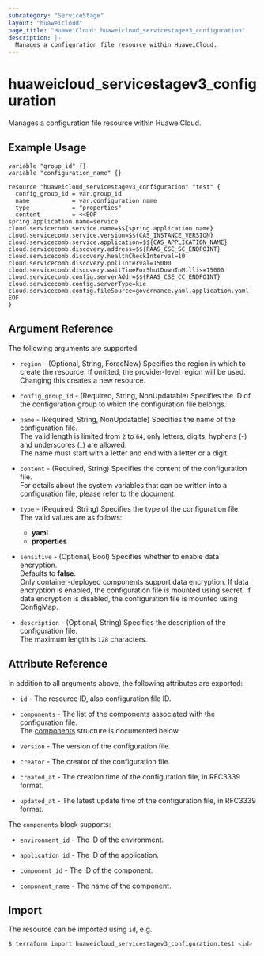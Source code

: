 ```yaml
---
subcategory: "ServiceStage"
layout: "huaweicloud"
page_title: "HuaweiCloud: huaweicloud_servicestagev3_configuration"
description: |-
  Manages a configuration file resource within HuaweiCloud.
---
```


# huaweicloud_servicestagev3_configuration

Manages a configuration file resource within HuaweiCloud.

## Example Usage

```hcl
variable "group_id" {}
variable "configuration_name" {}

resource "huaweicloud_servicestagev3_configuration" "test" {
  config_group_id = var.group_id
  name            = var.configuration_name
  type            = "properties"
  content         = <<EOF
spring.application.name=service
cloud.servicecomb.service.name=$${spring.application.name}
cloud.servicecomb.service.version=$${CAS_INSTANCE_VERSION}
cloud.servicecomb.service.application=$${CAS_APPLICATION_NAME}
cloud.servicecomb.discovery.address=$${PAAS_CSE_SC_ENDPOINT}
cloud.servicecomb.discovery.healthCheckInterval=10
cloud.servicecomb.discovery.pollInterval=15000
cloud.servicecomb.discovery.waitTimeForShutDownInMillis=15000
cloud.servicecomb.config.serverAddr=$${PAAS_CSE_CC_ENDPOINT}
cloud.servicecomb.config.serverType=kie
cloud.servicecomb.config.fileSource=governance.yaml,application.yaml
EOF
}
```

## Argument Reference

The following arguments are supported:

* `region` - (Optional, String, ForceNew) Specifies the region in which to create the resource.
  If omitted, the provider-level region will be used. Changing this creates a new resource.

* `config_group_id` - (Required, String, NonUpdatable) Specifies the ID of the configuration group to which
  the configuration file belongs.

* `name` - (Required, String, NonUpdatable) Specifies the name of the configuration file.  
  The valid length is limited from `2` to `64`, only letters, digits, hyphens (-) and underscores (_) are allowed.  
  The name must start with a letter and end with a letter or a digit.

* `content` - (Required, String) Specifies the content of the configuration file.  
  For details about the system variables that can be written into a configuration file, please refer to the [document](https://support.huaweicloud.com/intl/en-us/usermanual-servicestage/servicestage_03_0316.html#servicestage_03_0316__en-us_topic_0000001904007428_table62206277581).

* `type` - (Required, String) Specifies the type of the configuration file.  
  The valid values are as follows:
  + **yaml**
  + **properties**

* `sensitive` - (Optional, Bool) Specifies whether to enable data encryption.  
  Defaults to **false**.  
  Only container-deployed components support data encryption. If data encryption is enabled, the configuration file is
  mounted using secret. If data encryption is disabled, the configuration file is mounted using ConfigMap.
  
* `description` - (Optional, String) Specifies the description of the configuration file.  
  The maximum length is `128` characters.

## Attribute Reference

In addition to all arguments above, the following attributes are exported:

* `id` - The resource ID, also configuration file ID.

* `components` - The list of the components associated with the configuration file.  
  The [components](#configuration_attr_components) structure is documented below.

* `version` - The version of the configuration file.

* `creator` - The creator of the configuration file.

* `created_at` - The creation time of the configuration file, in RFC3339 format.

* `updated_at` - The latest update time of the configuration file, in RFC3339 format.

<a name="configuration_attr_components"></a>
The `components` block supports:

* `environment_id` - The ID of the environment.

* `application_id` - The ID of the application.

* `component_id` - The ID of the component.

* `component_name` - The name of the component.

## Import

The resource can be imported using `id`, e.g.

```bash
$ terraform import huaweicloud_servicestagev3_configuration.test <id>
```
